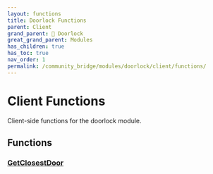 ```yaml
---
layout: functions
title: Doorlock Functions
parent: Client
grand_parent: 🚪 Doorlock
great_grand_parent: Modules
has_children: true
has_toc: true
nav_order: 1
permalink: /community_bridge/modules/doorlock/client/functions/
---
```


# Client Functions
Client-side functions for the doorlock module.

## Functions

### [GetClosestDoor](GetClosestDoor)
